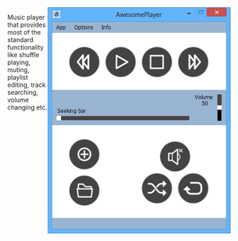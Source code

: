 <img align="right" src="https://github.com/Karmello/AwesomePlayer/blob/master/screen_shots/1.png">
<p align="left">
  Music player that provides most of the standard functionality like shuffle playing, muting, playlist editing, track searching, volume changing etc.
</p>
